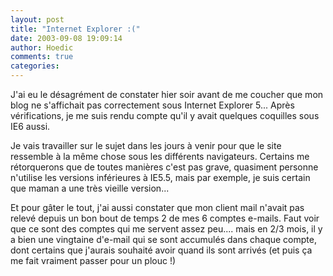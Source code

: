 ```yaml
---
layout: post
title: "Internet Explorer :("
date: 2003-09-08 19:09:14
author: Hoedic
comments: true
categories: 
---
```



J'ai eu le désagrément de constater hier soir avant de me coucher que mon blog ne s'affichait pas correctement sous Internet Explorer 5... Après vérifications, je me suis rendu compte qu'il y avait quelques coquilles sous IE6 aussi.

Je vais travailler sur le sujet dans les jours à venir pour que le site ressemble à la même chose sous les différents navigateurs. Certains me rétorquerons que de toutes manières c'est pas grave, quasiment personne n'utilise les versions inférieures à IE5.5, mais par exemple, je suis certain que maman a une très vieille version...

Et pour gâter le tout, j'ai aussi constater que mon client mail n'avait pas relevé depuis un bon bout de temps 2 de mes 6 comptes e-mails. Faut voir que ce sont des comptes qui me servent assez peu.... mais en 2/3 mois, il y a bien une vingtaine d'e-mail qui se sont accumulés dans chaque compte, dont certains que j'aurais souhaité avoir quand ils sont arrivés (et puis ça me fait vraiment passer pour un plouc !)